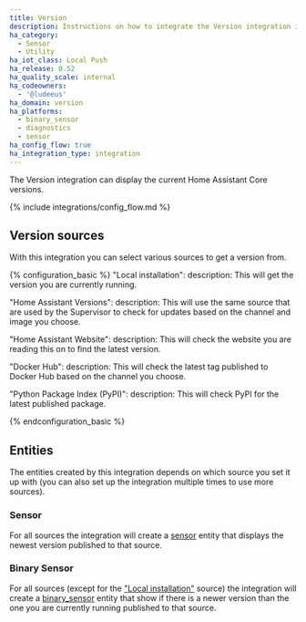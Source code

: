 ```yaml
---
title: Version
description: Instructions on how to integrate the Version integration into Home Assistant.
ha_category:
  - Sensor
  - Utility
ha_iot_class: Local Push
ha_release: 0.52
ha_quality_scale: internal
ha_codeowners:
  - '@ludeeus'
ha_domain: version
ha_platforms:
  - binary_sensor
  - diagnostics
  - sensor
ha_config_flow: true
ha_integration_type: integration
---
```


The Version integration can display the current Home Assistant Core versions.

{% include integrations/config_flow.md %}

## Version sources

With this integration you can select various sources to get a version from.

{% configuration_basic %}
  "Local installation":
    description: This will get the version you are currently running.

  "Home Assistant Versions":
    description: This will use the same source that are used by the Supervisor to check for updates based on the channel and image you choose.

  "Home Assistant Website":
    description: This will check the website you are reading this on to find the latest version.

  "Docker Hub":
    description: This will check the latest tag published to Docker Hub based on the channel you choose.

  "Python Package Index (PyPI)":
    description: This will check PyPI for the latest published package.

{% endconfiguration_basic %}

## Entities

The entities created by this integration depends on which source you set it up with (you can also set up the integration multiple times to use more sources).

### Sensor

For all sources the integration will create a [sensor](/integrations/sensor) entity that displays the newest version published to that source.

### Binary Sensor

For all sources (except for the ["Local installation"](#local-installation) source) the integration will create a [binary_sensor](/integrations/binary_sensor) entity that show if there is a newer version than the one you are currently running published to that source.
